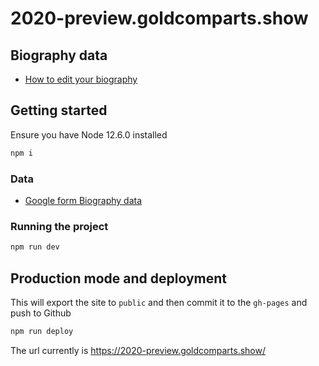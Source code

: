 # 2020-preview.goldcomparts.show

## Biography data

- [How to edit your biography](https://github.com/aubergene/2020-preview.goldcomparts.show/tree/master/data/bios#artist-biographies)


## Getting started

Ensure you have Node 12.6.0 installed

```bash
npm i
```

### Data

- [Google form Biography data](https://docs.google.com/spreadsheets/d/1cFp1oZc4CSHddOLnevgeJIAc3JT8s7uewNPp9TLViVo/edit#gid=1121962197)

### Running the project

```bash
npm run dev
```

## Production mode and deployment

This will export the site to `public` and then commit it to the `gh-pages` and push to Github

```bash
npm run deploy
```

The url currently is https://2020-preview.goldcomparts.show/
